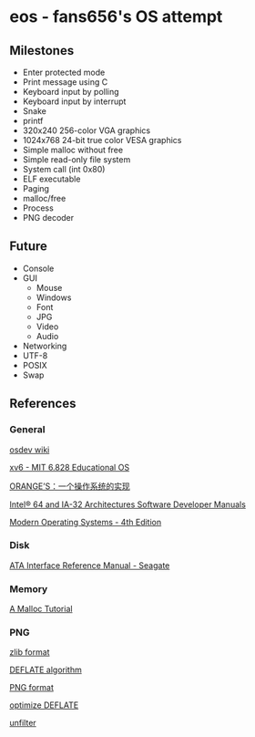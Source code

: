 # eos - fans656's OS attempt

## Milestones

- Enter protected mode
- Print message using C
- Keyboard input by polling
- Keyboard input by interrupt
- Snake
- printf
- 320x240 256-color VGA graphics
- 1024x768 24-bit true color VESA graphics
- Simple malloc without free
- Simple read-only file system
- System call (int 0x80)
- ELF executable
- Paging
- malloc/free
- Process
- PNG decoder

## Future

- Console
- GUI
  - Mouse
  - Windows
  - Font
  - JPG
  - Video
  - Audio
- Networking
- UTF-8
- POSIX
- Swap

## References

### General

[osdev wiki](http://wiki.osdev.org/Main_Page)

[xv6 - MIT 6.828 Educational OS](https://pdos.csail.mit.edu/6.828/2012/xv6.html)

[ORANGE’S：一个操作系统的实现](https://book.douban.com/subject/3735649/)

[Intel® 64 and IA-32 Architectures Software Developer Manuals](https://software.intel.com/en-us/articles/intel-sdm)

[Modern Operating Systems - 4th Edition](https://github.com/yuanhui-yang/Modern-Operating-Systems/blob/master/Modern%20Operating%20Systems%20-%204th%20Edition.pdf)

### Disk

[ATA Interface Reference Manual - Seagate](http://bit.ly/2ynS9BO)

### Memory

[A Malloc Tutorial](http://www.inf.udec.cl/~leo/Malloc_tutorial.pdf)

### PNG

[zlib format](http://www.ietf.org/rfc/rfc1950.txt)

[DEFLATE algorithm](http://www.ietf.org/rfc/rfc1951.txt)

[PNG format](https://www.w3.org/TR/PNG/)

[optimize DEFLATE](http://www.gzip.org/algorithm.txt)

[unfilter](https://github.com/elanthis/upng)
